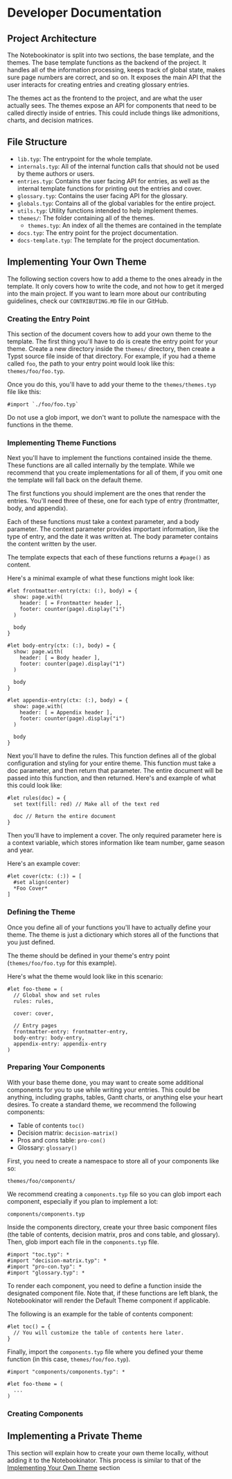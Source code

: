 # Developer Documentation

## Project Architecture

The Notebookinator is split into two sections, the base template, and the
themes. The base template functions as the backend of the project. It handles
all of the information processing, keeps track of global state, makes sure page
numbers are correct, and so on. It exposes the main API that the user interacts
for creating entries and creating glossary entries.

The themes act as the frontend to the project, and are what the user actually
sees. The themes expose an API for components that need to be called directly
inside of entries. This could include things like admonitions, charts, and
decision matrices.

## File Structure

- `lib.typ`: The entrypoint for the whole template.
- `internals.typ`: All of the internal function calls that should not be used by
  theme authors or users.
- `entries.typ`: Contains the user facing API for entries, as well as the internal
  template functions for printing out the entries and cover.
- `glossary.typ`: Contains the user facing API for the glossary.
- `globals.typ`: Contains all of the global variables for the entire project.
- `utils.typ`: Utility functions intended to help implement themes.
- `themes/`: The folder containing all of the themes.
  - `themes.typ`: An index of all the themes are contained in the template
- `docs.typ`: The entry point for the project documentation.
- `docs-template.typ`: The template for the project documentation.

## Implementing Your Own Theme

The following section covers how to add a theme to the ones already in the
template. It only covers how to write the code, and not how to get it merged
into the main project. If you want to learn more about our contributing
guidelines, check our `CONTRIBUTING.MD` file in our GitHub.

### Creating the Entry Point

This section of the document covers how to add your own theme to the template.
The first thing you'll have to do is create the entry point for your theme.
Create a new directory inside the `themes/` directory, then create a Typst
source file inside of that directory. For example, if you had a theme called
`foo`, the path to your entry point would look like this: `themes/foo/foo.typ`.

Once you do this, you'll have to add your theme to the `themes/themes.typ` file
like this:

```typ
#import `./foo/foo.typ`
```

Do not use a glob import, we don't want to pollute the namespace with the
functions in the theme.

### Implementing Theme Functions

Next you'll have to implement the functions contained inside the theme. These
functions are all called internally by the template. While we recommend that you
create implementations for all of them, if you omit one the template will fall
back on the default theme.

The first functions you should implement are the ones that render the entries.
You'll need three of these, one for each type of entry (frontmatter, body, and
appendix).

Each of these functions must take a context parameter, and a body parameter. The
context parameter provides important information, like the type of entry, and
the date it was written at. The body parameter contains the content written by
the user.

<!-- TODO: document the context data type-->

The template expects that each of these functions returns a `#page()` as
content.

Here's a minimal example of what these functions might look like:

```typ
#let frontmatter-entry(ctx: (:), body) = {
  show: page.with(
    header: [ = Frontmatter header ],
    footer: counter(page).display("i")
  )

  body
}
```

```typ
#let body-entry(ctx: (:), body) = {
  show: page.with(
    header: [ = Body header ],
    footer: counter(page).display("1")
  )

  body
}
```

```typ
#let appendix-entry(ctx: (:), body) = {
  show: page.with(
    header: [ = Appendix header ],
    footer: counter(page).display("i")
  )

  body
}
```

Next you'll have to define the rules. This function defines all of the global
configuration and styling for your entire theme. This function must take a doc
parameter, and then return that parameter. The entire document will be passed
into this function, and then returned. Here's and example of what this could
look like:

```typ
#let rules(doc) = {
  set text(fill: red) // Make all of the text red

  doc // Return the entire document
}
```

Then you'll have to implement a cover. The only required parameter here is a
context variable, which stores information like team number, game season and
year.

Here's an example cover:

```typ
#let cover(ctx: (:)) = [
  #set align(center)
  *Foo Cover*
]
```

### Defining the Theme

<!-- TODO: create a theme type documentation thingy -->

Once you define all of your functions you'll have to actually define your theme.
The theme is just a dictionary which stores all of the functions that you just
defined.

The theme should be defined in your theme's entry point (`themes/foo/foo.typ`
for this example).

Here's what the theme would look like in this scenario:

```typ
#let foo-theme = (
  // Global show and set rules
  rules: rules,

  cover: cover,

  // Entry pages
  frontmatter-entry: frontmatter-entry,
  body-entry: body-entry,
  appendix-entry: appendix-entry
)
```

### Preparing Your Components

With your base theme done, you may want to create some additional components for
you to use while writing your entries. This could be anything, including graphs,
tables, Gantt charts, or anything else your heart desires. To create a standard 
theme, we recommend the following components:

- Table of contents `toc()`
- Decision matrix: `decision-matrix()`
- Pros and cons table: `pro-con()`
- Glossary: `glossary()`

First, you need to create a namespace to store all of your components like so:

`themes/foo/components/`

We recommend creating a `components.typ` file so you can glob import each component, 
especially if you plan to implement a lot:

`components/components.typ`

Inside the components directory, create your three basic component files (the table of 
contents, decision matrix, pros and cons table, and glossary). Then, glob import each 
file in the `components.typ` file.

```typ
#import "toc.typ": *
#import "decision-matrix.typ": *
#import "pro-con.typ": *
#import "glossary.typ": *
```

To render each component, you need to define a function inside the designated component
file. Note that, if these functions are left blank, the Notebookinator will render the 
Default Theme component if applicable.

The following is an example for the table of contents component:

```typ
#let toc() = {
  // You will customize the table of contents here later.
}
```

Finally, import the `components.typ` file where you defined your theme function (in this
case, `themes/foo/foo.typ`).

```typ
#import "components/components.typ": *

#let foo-theme = (
  ...
)
```

### Creating Components



## Implementing a Private Theme

This section will explain how to create your own theme locally, without adding it
to the Notebookinator. This process is similar to that of the 
[Implementing Your Own Theme](#implementing-your-own-theme) section